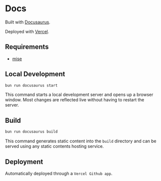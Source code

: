 # Docs

Built with [Docusaurus](https://docusaurus.io/).

Deployed with [Vercel](https://vercel.com/).

## Requirements

- [mise](https://mise.jdx.dev/)

## Local Development

```bash
bun run docusaurus start 
```

This command starts a local development server and opens up a browser window. Most changes are reflected live without having to restart the server.

## Build

```bash
bun run docusaurus build 
```

This command generates static content into the `build` directory and can be served using any static contents hosting service.

## Deployment

Automatically deployed through a `Vercel Github app`.

